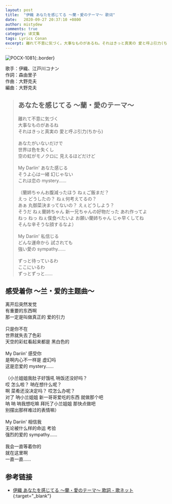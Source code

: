 ```yaml
---
layout: post
title:  "伊織 あなたを感じてる 〜蘭・愛のテーマ〜 歌词"
date:   2020-09-27 20:37:10 +0800
author: mistydew
comments: true
category: 译文集
tags: Lyrics Conan
excerpt: 離れて不意に気づく。大事なものがあるね。それはきっと真実の 愛と呼ぶ引力(ちから)。
---
```

![POCX-1081](https://www.generasia.com/w/images/5/58/IORI_BGI_A.jpg){:.border}

歌手：伊織、江戸川コナン<br>
作詞：森由里子<br>
作曲：大野克夫<br>
編曲：大野克夫

<blockquote class="original">
  <h2>あなたを感じてる 〜蘭・愛のテーマ〜</h2>
  <p>
    離れて不意に気づく<br>
    大事なものがあるね<br>
    それはきっと真実の 愛と呼ぶ引力(ちから)<br>
    <br>
    あなたがいないだけで<br>
    世界は色を失くし<br>
    空の虹がモノクロに 見えるほどだけど<br>
    <br>
    My Darlin' あなた感じる<br>
    そうよ心は一緒 幻じゃない<br>
    これは恋の mystery......<br>
    <br>
    （蘭姉ちゃんお腹減ったほう ねぇご飯まだ？<br>
    えっ どうしたの？ ねぇ何考えてるの？<br>
    あぁ 丸御菜決まってないの？ えぇどうしよう？<br>
    そうだ ねぇ蘭姉ちゃん 新一兄ちゃんの好物だった あれ作ってよ<br>
    ねっ ねっ ねぇ僕食べたいよ お願い蘭姉ちゃん じゃ早くしてね<br>
    そんな辛そうな顔するなよ）<br>
    <br>
    My Dariin' 私信じる<br>
    どんな運命から 試されても<br>
    強い愛の sympathy......<br>
    <br>
    ずっと待っているわ<br>
    ここにいるわ<br>
    ずっとずっと……
  </p>
</blockquote>

<div class="translation">
  <h2>感受着你 ～兰・爱的主题曲～</h2>
  <p>
    离开后突然发觉<br>
    有重要的东西啊<br>
    那一定是叫做真正的 爱的引力<br>
    <br>
    只是你不在<br>
    世界就失去了色彩<br>
    天空的彩虹看起来都是 黑白色的<br>
    <br>
    My Dariin' 感受你<br>
    是啊内心不一样是 虚幻吗<br>
    这是恋爱的 mystery......<br>
    <br>
    （小兰姐姐我肚子好饿吼 呐饭还没好吗？<br>
    哎 怎么啦？ 呐在想什么呢？<br>
    啊 菜肴还没决定吗？ 哎怎么办呢？<br>
    对了 呐小兰姐姐 新一哥哥爱吃的东西 就做那个吧<br>
    呐 呐 呐我想吃嘛 拜托了小兰姐姐 那快点做吧<br>
    别摆出那样难过的表情嘛）<br>
    <br>
    My Dariin' 相信我<br>
    无论被什么样的命运 考验<br>
    强烈的爱的 sympathy......<br>
    <br>
    我会一直等着你的<br>
    就在这里啊<br>
    一直一直……
  </p>
</div>

## 参考链接

* [伊織 あなたを感じてる 〜蘭・愛のテーマ〜 歌詞 - 歌ネット](https://www.uta-net.com/song/58238/){:target="_blank"}
